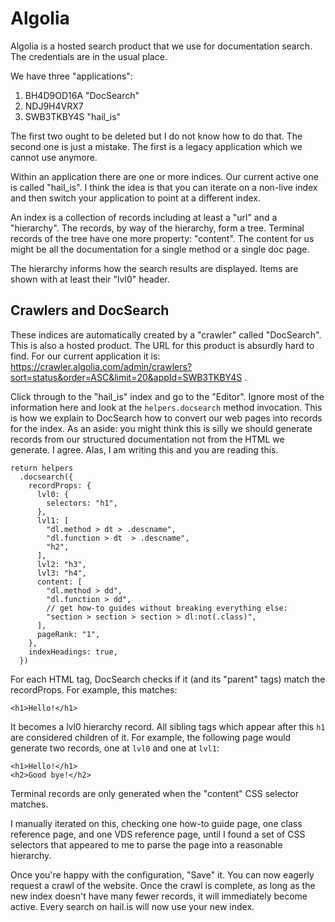 # Algolia

Algolia is a hosted search product that we use for documentation search. The credentials are in the
usual place.

We have three "applications":

1. BH4D9OD16A "DocSearch"
2. NDJ9H4VRX7
3. SWB3TKBY4S "hail_is"

The first two ought to be deleted but I do not know how to do that. The second one is just a
mistake. The first is a legacy application which we cannot use anymore.

Within an application there are one or more indices. Our current active one is called "hail_is". I
think the idea is that you can iterate on a non-live index and then switch your application to point
at a different index.

An index is a collection of records including at least a "url" and a "hierarchy". The records, by
way of the hierarchy, form a tree. Terminal records of the tree have one more property:
"content". The content for us might be all the documentation for a single method or a single doc page.

The hierarchy informs how the search results are displayed. Items are shown with at least their
"lvl0" header.

## Crawlers and DocSearch

These indices are automatically created by a "crawler" called "DocSearch". This is also a hosted
product. The URL for this product is absurdly hard to find. For our current application it is:
https://crawler.algolia.com/admin/crawlers?sort=status&order=ASC&limit=20&appId=SWB3TKBY4S .

Click through to the "hail_is" index and go to the "Editor". Ignore most of the information here and
look at the `helpers.docsearch` method invocation. This is how we explain to DocSearch how to
convert our web pages into records for the index. As an aside: you might think this is silly we
should generate records from our structured documentation not from the HTML we generate. I
agree. Alas, I am writing this and you are reading this.

```
return helpers
  .docsearch({
    recordProps: {
      lvl0: {
        selectors: "h1",
      },
      lvl1: [
        "dl.method > dt > .descname",
        "dl.function > dt  > .descname",
        "h2",
      ],
      lvl2: "h3",
      lvl3: "h4",
      content: [
        "dl.method > dd",
        "dl.function > dd",
        // get how-to guides without breaking everything else:
        "section > section > section > dl:not(.class)",
      ],
      pageRank: "1",
    },
    indexHeadings: true,
  })
```

For each HTML tag, DocSearch checks if it (and its "parent" tags) match the recordProps. For
example, this matches:

```
<h1>Hello!</h1>
```

It becomes a lvl0 hierarchy record. All sibling tags which appear after this `h1` are considered
children of it. For example, the following page would generate two records, one at `lvl0` and one at
`lvl1`:

```
<h1>Hello!</h1>
<h2>Good bye!</h2>
```

Terminal records are only generated when the "content" CSS selector matches.

I manually iterated on this, checking one how-to guide page, one class reference page, and one VDS
reference page, until I found a set of CSS selectors that appeared to me to parse the page into a
reasonable hierarchy.

Once you're happy with the configuration, "Save" it. You can now eagerly request a crawl of the
website. Once the crawl is complete, as long as the new index doesn't have many fewer records, it
will immediately become active. Every search on hail.is will now use your new index.
